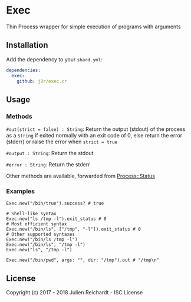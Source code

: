 # Exec

Thin Process wrapper for simple execution of programs with arguments

## Installation

Add the dependency to your `shard.yml`:

```yaml
dependencies:
  exec:
    github: j8r/exec.cr
```

## Usage

### Methods

`#out(strict = false) : String`: Return the output (stdout) of the process as a `String` if exited normally with an exit code of 0, else return the error (stderr) or raise the error when `strict = true`

`#output : String`: Return the stdout

`#error : String`: Return the stderr

Other methods are available, forwarded from [Process::Status](https://crystal-lang.org/api/latest/Process/Status.html)

### Examples

```crystal
Exec.new("/bin/true").success? # true

# Shell-like syntax
Exec.new("ls /tmp -l").exit_status # 0
# Most efficient syntax
Exec.new("/bin/ls", ["/tmp", "-l"]).exit_status # 0
# Other supported syntaxes
Exec.new("/bin/ls /tmp -l")
Exec.new("/bin/ls", "/tmp -l")
Exec.new("ls", "/tmp -l")

Exec.new("/bin/pwd", args: "", dir: "/tmp").out # "/tmp\n"
```

## License

Copyright (c) 2017 - 2018 Julien Reichardt - ISC License
